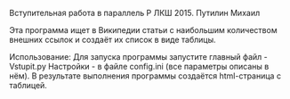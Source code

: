 Вступительная работа в параллель P ЛКШ 2015.
Путилин Михаил

Эта программа ищет в Википедии статьи с наибольшим количеством внешних ссылок
и создаёт их список в виде таблицы.

Использование:
Для запуска программы запустите главный файл - Vstupit.py
Настройки - в файле config.ini (все параметры описаны в нём).
В результате выполнения программы создаётся html-страница с таблицей.
